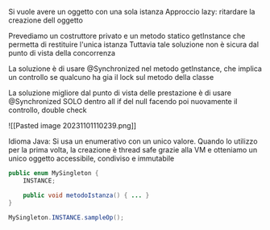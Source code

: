 Si vuole avere un oggetto con una sola istanza
Approccio lazy: ritardare la creazione dell oggetto

Prevediamo un costruttore privato e un metodo statico getInstance che permetta di restituire l'unica istanza
Tuttavia tale soluzione non è sicura dal punto di vista della concorrenza

La soluzione è di usare @Synchronized nel metodo getInstance, che implica un controllo se qualcuno ha gia il lock sul metodo della classe

La soluzione migliore dal punto di vista delle prestazione è di usare @Synchronized SOLO dentro all if del null facendo poi nuovamente il controllo, double check

![[Pasted image 20231101110239.png]]

Idioma Java:
Si usa un enumerativo con un unico valore. Quando lo utilizzo per la prima volta, la creazione è thread safe grazie alla VM e otteniamo un unico oggetto accessibile, condiviso e immutabile

```java
public enum MySingleton {
    INSTANCE;

    public void metodoIstanza() { ... }
}

MySingleton.INSTANCE.sampleOp();
```